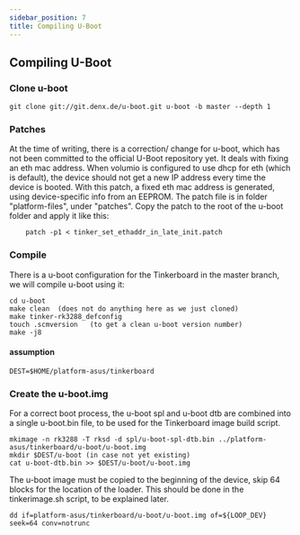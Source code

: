 ```yaml
---
sidebar_position: 7
title: Compiling U-Boot
---
```


## Compiling U-Boot ##

### Clone u-boot ###

    git clone git://git.denx.de/u-boot.git u-boot -b master --depth 1

### Patches ###
At the time of writing, there is a correction/ change for u-boot, which has not been committed to the official U-Boot repository yet.
It deals with fixing an eth mac address.
When volumio is configured to use dhcp for eth (which is default), the device should not get a new IP address every time the device is booted.
With this patch, a fixed eth mac address is generated, using device-specific info from an EEPROM.
The patch file is in folder "platform-files", under "patches".
Copy the patch to the root of the u-boot folder and apply it like this:  

        patch -p1 < tinker_set_ethaddr_in_late_init.patch

### Compile ###
There is a u-boot configuration for the Tinkerboard in the master branch, we will compile u-boot using it:

    cd u-boot
    make clean 	(does not do anything here as we just cloned)
    make tinker-rk3288_defconfig
    touch .scmversion	(to get a clean u-boot version number)
    make -j8

#### assumption ####
    DEST=$HOME/platform-asus/tinkerboard

### Create the u-boot.img ###
For a correct boot process, the u-boot spl and u-boot dtb are combined into a single u-boot.bin file, to be used for the Tinkerboard image build script.

    mkimage -n rk3288 -T rksd -d spl/u-boot-spl-dtb.bin ../platform-asus/tinkerboard/u-boot/u-boot.img
    mkdir $DEST/u-boot (in case not yet existing)  
    cat u-boot-dtb.bin >> $DEST/u-boot/u-boot.img

The u-boot image must be copied to the beginning of the device, skip 64 blocks for the location of the loader.
This should be done in the tinkerimage.sh script, to be explained later.

    dd if=platform-asus/tinkerboard/u-boot/u-boot.img of=${LOOP_DEV} seek=64 conv=notrunc
